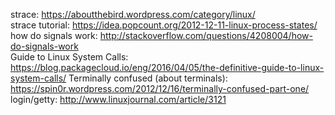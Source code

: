 strace: https://aboutthebird.wordpress.com/category/linux/  
strace tutorial: https://idea.popcount.org/2012-12-11-linux-process-states/  
how do signals work: http://stackoverflow.com/questions/4208004/how-do-signals-work  
Guide to Linux System Calls: https://blog.packagecloud.io/eng/2016/04/05/the-definitive-guide-to-linux-system-calls/
Terminally confused (about terminals): https://spin0r.wordpress.com/2012/12/16/terminally-confused-part-one/  
login/getty: http://www.linuxjournal.com/article/3121  
